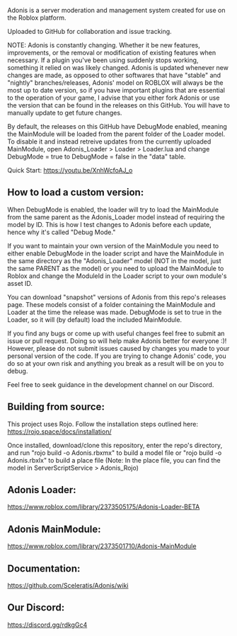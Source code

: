 Adonis is a server moderation and management system created for use on the Roblox platform.

Uploaded to GitHub for collaboration and issue tracking.

NOTE: Adonis is constantly changing. Whether it be new features, improvements, or the removal or modification of existing features when necessary. If a plugin you've been using suddenly stops working, something it relied on was likely changed. Adonis is updated whenever new changes are made, as opposed to other softwares that have "stable" and "nightly" branches/releases, Adonis' model on ROBLOX will always be the most up to date version, so if you have important plugins that are essential to the operation of your game, I advise that you either fork Adonis or use the version that can be found in the releases on this GitHub. You will have to manually update to get future changes. 

By default, the releases on this GitHub have DebugMode enabled, meaning the MainModule will be loaded from the parent folder of the Loader model. To disable it and instead retreive updates from the currently uploaded MainModule, open Adonis_Loader > Loader > Loader.lua and change DebugMode = true to DebugMode = false in the "data" table.

Quick Start: https://youtu.be/XnhWcfoAJ_o


## How to load a custom version:
When DebugMode is enabled, the loader will try to load the MainModule from the same parent as the Adonis_Loader model instead of requiring the model by ID. This is how I test changes to Adonis before each update, hence why it's called "Debug Mode."

If you want to maintain your own version of the MainModule you need to either enable DebugMode in the loader script and have the MainModule in the same directory as the "Adonis_Loader" model (NOT in the model, just the same PARENT as the model) or you need to upload the MainModule to Roblox and change the ModuleId in the Loader script to your own module's asset ID.

You can download "snapshot" versions of Adonis from this repo's releases page. These models consist of a folder containing the MainModule and Loader at the time the release was made. DebugMode is set to true in the Loader, so it will (by default) load the included MainModule.

If you find any bugs or come up with useful changes feel free to submit an issue or pull request. Doing so will help make Adonis better for everyone :)!
However, please do not submit issues caused by changes you made to your personal version of the code. If you are trying to change Adonis' code, you do so at your own risk and anything you break as a result will be on you to debug. 

Feel free to seek guidance in the development channel on our Discord.

## Building from source:
This project uses Rojo.
Follow the installation steps outlined here: https://rojo.space/docs/installation/

Once installed, download/clone this repository, enter the repo's directory, and run "rojo build -o Adonis.rbxmx" to build a model file or "rojo build -o Adonis.rbxlx" to build a place file (Note: In the place file, you can find the model in ServerScriptService > Adonis_Rojo)
 
## Adonis Loader:

https://www.roblox.com/library/2373505175/Adonis-Loader-BETA


## Adonis MainModule:

https://www.roblox.com/library/2373501710/Adonis-MainModule


## Documentation:

https://github.com/Sceleratis/Adonis/wiki


## Our Discord:

https://discord.gg/rdkgGc4
